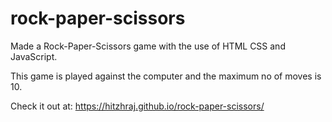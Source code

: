 # rock-paper-scissors

Made a Rock-Paper-Scissors game with the use of HTML CSS and JavaScript.

This game is played against the computer and the maximum no of moves is 10. 

Check it out at: https://hitzhraj.github.io/rock-paper-scissors/